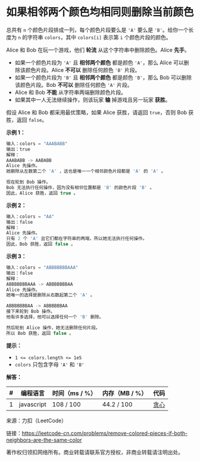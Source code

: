 # 如果相邻两个颜色均相同则删除当前颜色

总共有 `n` 个颜色片段排成一列，每个颜色片段要么是 `'A'` 要么是 `'B'`。给你一个长度为 `n` 的字符串 `colors`，其中 `colors[i]` 表示第 `i` 个颜色片段的颜色。

Alice 和 Bob 在玩一个游戏，他们 **轮流** 从这个字符串中删除颜色。Alice **先手**。

- 如果一个颜色片段为 `'A'` 且 **相邻两个颜色** 都是颜色 `'A'`，那么 Alice 可以删除该颜色片段。Alice **不可以** 删除任何颜色 `'B'` 片段。
- 如果一个颜色片段为 `'B'` 且 **相邻两个颜色** 都是颜色 `'B'`，那么 Bob 可以删除该颜色片段。Bob **不可以** 删除任何颜色 `'A'` 片段。
- Alice 和 Bob **不能** 从字符串两端删除颜色片段。
- 如果其中一人无法继续操作，则该玩家 **输** 掉游戏且另一玩家 **获胜**。

假设 Alice 和 Bob 都采用最优策略，如果 Alice 获胜，请返回 `true`，否则 Bob 获胜，返回 `false`。

**示例 1：**

``` javascript
输入：colors = "AAABABB"
输出：true
解释：
AAABABB -> AABABB
Alice 先操作。
她删除从左数第二个 'A' ，这也是唯一一个相邻颜色片段都是 'A' 的 'A' 。

现在轮到 Bob 操作。
Bob 无法执行任何操作，因为没有相邻位置都是 'B' 的颜色片段 'B' 。
因此，Alice 获胜，返回 true 。
```

**示例 2：**

``` javascript
输入：colors = "AA"
输出：false
解释：
Alice 先操作。
只有 2 个 'A' 且它们都在字符串的两端，所以她无法执行任何操作。
因此，Bob 获胜，返回 false 。
```

**示例 3：**

``` javascript
输入：colors = "ABBBBBBBAAA"
输出：false
解释：
ABBBBBBBAAA -> ABBBBBBBAA
Alice 先操作。
她唯一的选择是删除从右数起第二个 'A' 。

ABBBBBBBAA -> ABBBBBBAA
接下来轮到 Bob 操作。
他有许多选择，他可以选择任何一个 'B' 删除。

然后轮到 Alice 操作，她无法删除任何片段。
所以 Bob 获胜，返回 false 。
```

**提示：**

- `1 <= colors.length <= 1e5`
- `colors` 只包含字母 `'A'` 和 `'B'`

**解答：**

**#**|**编程语言**|**时间（ms / %）**|**内存（MB / %）**|**代码**
--|--|--|--|--
1|javascript|108 / 100|44.2 / 100|[贪心](./javascript/ac_v1.js)

来源：力扣（LeetCode）

链接：https://leetcode-cn.com/problems/remove-colored-pieces-if-both-neighbors-are-the-same-color

著作权归领扣网络所有。商业转载请联系官方授权，非商业转载请注明出处。
